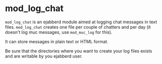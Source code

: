 mod_log_chat
============

`mod_log_chat` is an ejabberd module aimed at logging chat messages in
text files. `mod_log_chat` creates one file per couple of chatters and
per day (it doesn't log muc messages, use `mod_muc_log` for this).

It can store messages in plain text or HTML format.

Be sure that the directories where you want to create your log
files exists and are writable by you ejabberd user.
